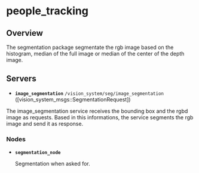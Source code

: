 # people_tracking
## Overview
The segmentation package segmentate the rgb image based on the histogram, median of the full image or median of the center of the depth image.

## Servers
* **`image_segmentation`** `/vision_system/seg/image_segmentation` ([vision_system_msgs::SegmentationRequest])

The image_segmentation service receives the bounding box and the rgbd image as requests. Based in this informations, the service segments the rgb image and send it as response.

### Nodes
* **`segmentation_node`**

    Segmentation when asked for.